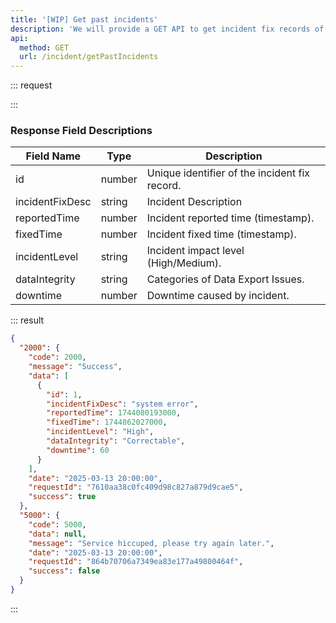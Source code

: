 ```yaml
---
title: '[WIP] Get past incidents'
description: 'We will provide a GET API to get incident fix records of last month.'
api:
  method: GET
  url: /incident/getPastIncidents
---
```


::: request

:::

### Response Field Descriptions

| Field Name      | Type   | Description                                   |
| --------------- | ------ | --------------------------------------------- |
| id              | number | Unique identifier of the incident fix record. |
| incidentFixDesc | string | Incident Description                          |
| reportedTime    | number | Incident reported time (timestamp).           |
| fixedTime       | number | Incident fixed time (timestamp).              |
| incidentLevel   | string | Incident impact level (High/Medium).          |
| dataIntegrity   | string | Categories of Data Export Issues.             |
| downtime        | number | Downtime caused by incident.                  |

::: result

```json [responses]
{
  "2000": {
    "code": 2000,
    "message": "Success",
    "data": [
      {
        "id": 1,
        "incidentFixDesc": "system error",
        "reportedTime": 1744080193000,
        "fixedTime": 1744862027000,
        "incidentLevel": "High",
        "dataIntegrity": "Correctable",
        "downtime": 60
      }
    ],
    "date": "2025-03-13 20:00:00",
    "requestId": "7610aa38c0fc409d98c827a879d9cae5",
    "success": true
  },
  "5000": {
    "code": 5000,
    "data": null,
    "message": "Service hiccuped, please try again later.",
    "date": "2025-03-13 20:00:00",
    "requestId": "864b70706a7349ea83e177a49800464f",
    "success": false
  }
}
```

:::
